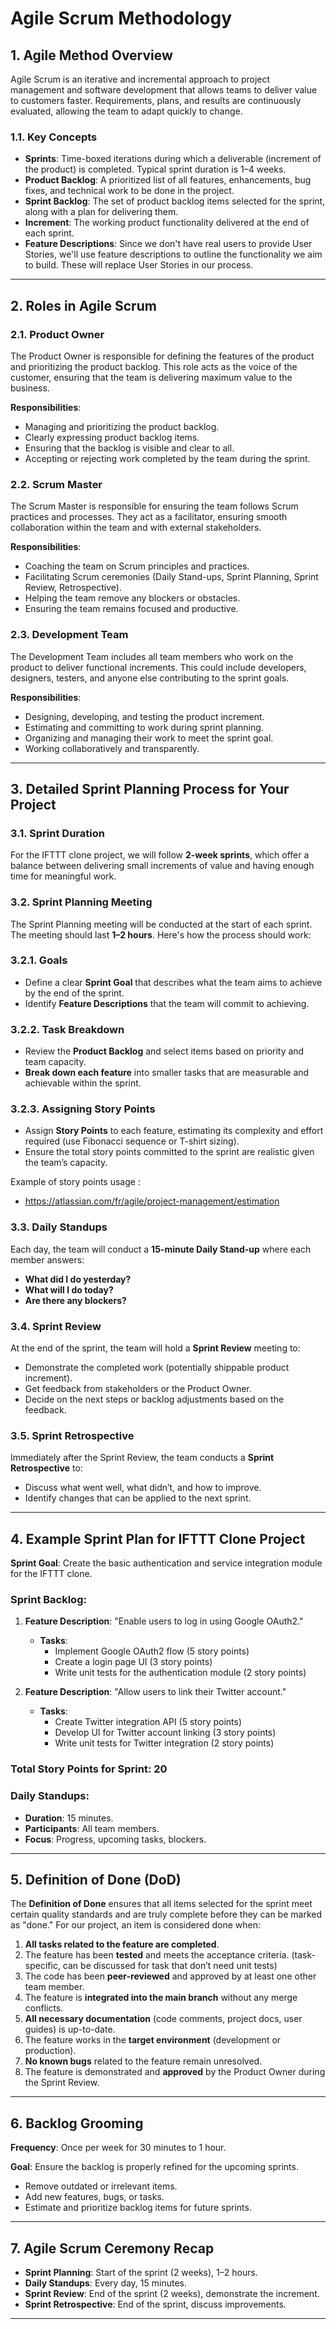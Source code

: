 # Agile Scrum Methodology

## 1. Agile Method Overview

Agile Scrum is an iterative and incremental approach to project management and software development that allows teams to deliver value to customers faster. Requirements, plans, and results are continuously evaluated, allowing the team to adapt quickly to change.

### 1.1. Key Concepts

- **Sprints**: Time-boxed iterations during which a deliverable (increment of the product) is completed. Typical sprint duration is 1–4 weeks.
- **Product Backlog**: A prioritized list of all features, enhancements, bug fixes, and technical work to be done in the project.
- **Sprint Backlog**: The set of product backlog items selected for the sprint, along with a plan for delivering them.
- **Increment**: The working product functionality delivered at the end of each sprint.
- **Feature Descriptions**: Since we don't have real users to provide User Stories, we'll use feature descriptions to outline the functionality we aim to build. These will replace User Stories in our process.

---

## 2. Roles in Agile Scrum

### 2.1. Product Owner

The Product Owner is responsible for defining the features of the product and prioritizing the product backlog. This role acts as the voice of the customer, ensuring that the team is delivering maximum value to the business.

**Responsibilities**:

- Managing and prioritizing the product backlog.
- Clearly expressing product backlog items.
- Ensuring that the backlog is visible and clear to all.
- Accepting or rejecting work completed by the team during the sprint.

### 2.2. Scrum Master

The Scrum Master is responsible for ensuring the team follows Scrum practices and processes. They act as a facilitator, ensuring smooth collaboration within the team and with external stakeholders.

**Responsibilities**:

- Coaching the team on Scrum principles and practices.
- Facilitating Scrum ceremonies (Daily Stand-ups, Sprint Planning, Sprint Review, Retrospective).
- Helping the team remove any blockers or obstacles.
- Ensuring the team remains focused and productive.

### 2.3. Development Team

The Development Team includes all team members who work on the product to deliver functional increments. This could include developers, designers, testers, and anyone else contributing to the sprint goals.

**Responsibilities**:

- Designing, developing, and testing the product increment.
- Estimating and committing to work during sprint planning.
- Organizing and managing their work to meet the sprint goal.
- Working collaboratively and transparently.

---

## 3. Detailed Sprint Planning Process for Your Project

### 3.1. Sprint Duration

For the IFTTT clone project, we will follow **2-week sprints**, which offer a balance between delivering small increments of value and having enough time for meaningful work.

### 3.2. Sprint Planning Meeting

The Sprint Planning meeting will be conducted at the start of each sprint. The meeting should last **1–2 hours**. Here's how the process should work:

### 3.2.1. Goals

- Define a clear **Sprint Goal** that describes what the team aims to achieve by the end of the sprint.
- Identify **Feature Descriptions** that the team will commit to achieving.

### 3.2.2. Task Breakdown

- Review the **Product Backlog** and select items based on priority and team capacity.
- **Break down each feature** into smaller tasks that are measurable and achievable within the sprint.

### 3.2.3. Assigning Story Points

- Assign **Story Points** to each feature, estimating its complexity and effort required (use Fibonacci sequence or T-shirt sizing).
- Ensure the total story points committed to the sprint are realistic given the team’s capacity.

Example of story points usage :

- https://atlassian.com/fr/agile/project-management/estimation

### 3.3. Daily Standups

Each day, the team will conduct a **15-minute Daily Stand-up** where each member answers:

- **What did I do yesterday?**
- **What will I do today?**
- **Are there any blockers?**

### 3.4. Sprint Review

At the end of the sprint, the team will hold a **Sprint Review** meeting to:

- Demonstrate the completed work (potentially shippable product increment).
- Get feedback from stakeholders or the Product Owner.
- Decide on the next steps or backlog adjustments based on the feedback.

### 3.5. Sprint Retrospective

Immediately after the Sprint Review, the team conducts a **Sprint Retrospective** to:

- Discuss what went well, what didn’t, and how to improve.
- Identify changes that can be applied to the next sprint.

---

## 4. Example Sprint Plan for IFTTT Clone Project

**Sprint Goal**: Create the basic authentication and service integration module for the IFTTT clone.

### Sprint Backlog:

1. **Feature Description**: "Enable users to log in using Google OAuth2."
    - **Tasks**:
        - Implement Google OAuth2 flow (5 story points)
        - Create a login page UI (3 story points)
        - Write unit tests for the authentication module (2 story points)

1. **Feature Description**: "Allow users to link their Twitter account."
    - **Tasks**:
        - Create Twitter integration API (5 story points)
        - Develop UI for Twitter account linking (3 story points)
        - Write unit tests for Twitter integration (2 story points)

### Total Story Points for Sprint: 20

### Daily Standups:

- **Duration**: 15 minutes.
- **Participants**: All team members.
- **Focus**: Progress, upcoming tasks, blockers.

---

## 5. Definition of Done (DoD)

The **Definition of Done** ensures that all items selected for the sprint meet certain quality standards and are truly complete before they can be marked as "done." For our project, an item is considered done when:

1. **All tasks related to the feature are completed**.
2. The feature has been **tested** and meets the acceptance criteria. (task-specific, can be discussed for task that don’t need unit tests)
3. The code has been **peer-reviewed** and approved by at least one other team member.
4. The feature is **integrated into the main branch** without any merge conflicts.
5. **All necessary documentation** (code comments, project docs, user guides) is up-to-date.
6. The feature works in the **target environment** (development or production).
7. **No known bugs** related to the feature remain unresolved.
8. The feature is demonstrated and **approved** by the Product Owner during the Sprint Review.

---

## 6. Backlog Grooming

**Frequency**: Once per week for 30 minutes to 1 hour.

**Goal**: Ensure the backlog is properly refined for the upcoming sprints.

- Remove outdated or irrelevant items.
- Add new features, bugs, or tasks.
- Estimate and prioritize backlog items for future sprints.

---

## 7. Agile Scrum Ceremony Recap

- **Sprint Planning**: Start of the sprint (2 weeks), 1–2 hours.
- **Daily Standups**: Every day, 15 minutes.
- **Sprint Review**: End of the sprint (2 weeks), demonstrate the increment.
- **Sprint Retrospective**: End of the sprint, discuss improvements.

---
